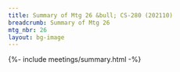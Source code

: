 ```yaml
---
title: Summary of Mtg 26 &bull; CS-280 (202110)
breadcrumb: Summary of Mtg 26
mtg_nbr: 26
layout: bg-image
---
```


{%- include meetings/summary.html -%}
